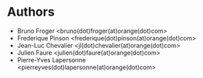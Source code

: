 # Authors

* Bruno Froger <bruno(dot)froger(at)orange(dot)com>
* Frederique Pinson <frederique(dot)pinson(at)orange(dot)com>
* Jean-Luc Chevalier <jl(dot)chevalier(at)orange(dot)com>
* Julien Faure <julien(dot)faure(at)orange(dot)com>
* Pierre-Yves Lapersonne <pierreyves(dot)lapersonne(at)orange(dot)com>

